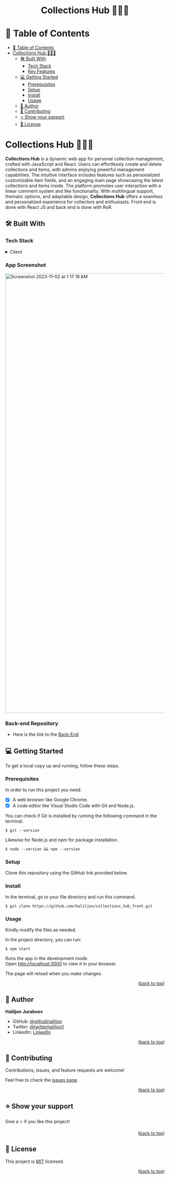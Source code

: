 <a name="readme-top"></a>

<div align="center">
  <h1><b>Collections Hub 🧑🏻‍💻</b></h1>
</div>

# 📗 Table of Contents

- [📗 Table of Contents](#-table-of-contents)
- [ Collections Hub 🧑🏻‍💻 ](#-Collections-Hub-)
  - [🛠 Built With ](#-built-with-)
    - [Tech Stack ](#tech-stack-)
    - [Key Features ](#key-features-)
  - [💻 Getting Started ](#-getting-started-)
    - [Prerequisites](#prerequisites)
    - [Setup](#setup)
    - [Install](#install)
    - [Usage](#usage)
  - [👤 Author ](#-author-)
  - [🤝 Contributing](#contributing)
  - [⭐️ Show your support ](#️-show-your-support-)
  - [📝 License ](#-license-)

# Collections Hub 🧑🏻‍💻 <a name="about-project"></a>

<b>Collections Hub</b> is a dynamic web app for personal collection management, crafted with JavaScript and React. Users can effortlessly create and delete collections and items, with admins enjoying powerful management capabilities. The intuitive interface includes features such as personalized customizable item fields, and an engaging main page showcasing the latest collections and items inside. The platform promotes user interaction with a linear comment system and like functionality. With multilingual support, thematic options, and adaptable design, <b>Collections Hub</b> offers a seamless and personalized experience for collectors and enthusiasts. Front end is done with React JS and back end is done with RoR.

## 🛠 Built With <a name="built-with"></a>

### Tech Stack <a name="tech-stack"></a>

<details>
  <summary>Client</summary>
  <ul>
    > <li><a href="https://reactjs.org/">React.js</a></li>
    > <li><a href="https://www.ruby-lang.org/en/">Ruby</a></li>
    > <li><a href="https://rubyonrails.org/">Ruby on Rails</a></li>
    > <li><a href="https://www.postgresql.org/">Postgresql</a></li>
    > <li><a href="https://getbootstrap.com/">Bootstrap</a></li>
  </ul>
</details>

### App Screenshot

<img width="1388" alt="Screenshot 2023-11-02 at 1 17 19 AM" src="https://github.com/haliljon/UserControl-Pro/assets/110017001/755c80a8-0a73-4429-b9e2-c59ac5cc878a">

### Back-end Repository

- Here is the link to the [Back-End](https://github.com/haliljon/collections_hub_backend.git)

<!-- GETTING STARTED -->

## 💻 Getting Started <a name="getting-started"></a>

To get a local copy up and running, follow these steps.

### Prerequisites

In order to run this project you need:

- [x] A web browser like Google Chrome.
- [x] A code editor like Visual Studio Code with Git and Node.js.

You can check if Git is installed by running the following command in the terminal.

```
$ git --version
```

Likewise for Node.js and npm for package installation.

```
$ node --version && npm --version
```

### Setup

Clone this repository using the GitHub link provided below.

### Install

In the terminal, go to your file directory and run this command.

```
$ git clone https://github.com/haliljon/collections_hub_front.git
```

### Usage

Kindly modify the files as needed.

In the project directory, you can run:

```
$ npm start
```

Runs the app in the development mode.\
Open [http://localhost:3000](http://localhost:3000) to view it in your browser.

The page will reload when you make changes.

<p align="right">(<a href="#readme-top">back to top</a>)</p>

<!-- AUTHORS -->

## 👤 Author <a name="authors"></a>

**Haliljon Juraboev**

- GitHub: [@githubhaliljon](https://github.com/haliljon)
- Twitter: [@twitterhaliljon1](https://twitter.com/haliljon1)
- LinkedIn: [LinkedIn](https://www.linkedin.com/in/juraboev-haliljon)

<p align="right">(<a href="#readme-top">back to top</a>)</p>

## 🤝 Contributing <a name="contributing"></a>

Contributions, issues, and feature requests are welcome!

Feel free to check the [issues page](https://github.com/haliljon/collections_hub_front/issues).

<p align="right">(<a href="#readme-top">back to top</a>)</p>

## ⭐️ Show your support <a name="support"></a>

Give a ⭐️ if you like this project!

<p align="right">(<a href="#readme-top">back to top</a>)</p>

## 📝 License <a name="license"></a>

This project is [MIT](./LICENSE) licensed.

<p align="right">(<a href="#readme-top">back to top</a>)</p>
